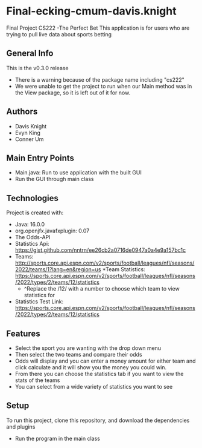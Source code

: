 # Final-ecking-cmum-davis.knight
Final Project CS222 -The Perfect Bet
This application is for users who are trying to pull live data about sports betting

## General Info
This is the v0.3.0 release
* There is a warning because of the package name including "cs222"
* We were unable to get the project to run when our Main method was in the View package, so it is left out of it for now.


## Authors
* Davis Knight
* Evyn King
* Conner Um

## Main Entry Points
* Main.java: Run to use application with the built GUI
* Run the GUI through main class

## Technologies
Project is created with:
* Java: 16.0.0
* org.openjfx.javafxplugin: 0.07
* The Odds-API
* Statistics Api: https://gist.github.com/nntrn/ee26cb2a0716de0947a0a4e9a157bc1c
* Teams: http://sports.core.api.espn.com/v2/sports/football/leagues/nfl/seasons/2022/teams/1?lang=en&region=us
*Team Statistics: https://sports.core.api.espn.com/v2/sports/football/leagues/nfl/seasons/2022/types/2/teams/12/statistics
  * ^Replace the /12/ with a number to choose which team to view statistics for 
* Statistics Test Link: https://sports.core.api.espn.com/v2/sports/football/leagues/nfl/seasons/2022/types/2/teams/12/statistics


## Features
* Select the sport you are wanting with the drop down menu
* Then select the two teams and compare their odds
* Odds will display and you can enter a money amount for either team and click calculate and it will show you the money you could win.
* From there you can choose the statistics tab if you want to view the stats of the teams
* You can select from a wide variety of statistics you want to see

## Setup
To run this project, clone this repository, and download the dependencies and plugins
* Run the program in the main class
